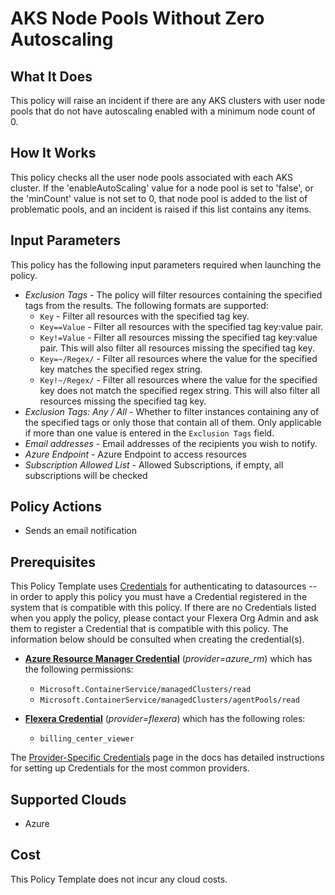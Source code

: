 # AKS Node Pools Without Zero Autoscaling

## What It Does

This policy will raise an incident if there are any AKS clusters with user node pools that do not have autoscaling enabled with a minimum node count of 0.

## How It Works

This policy checks all the user node pools associated with each AKS cluster. If the 'enableAutoScaling' value for a node pool is set to 'false', or the 'minCount' value is not set to 0, that node pool is added to the list of problematic pools, and an incident is raised if this list contains any items.

## Input Parameters

This policy has the following input parameters required when launching the policy.

- *Exclusion Tags* - The policy will filter resources containing the specified tags from the results. The following formats are supported:
  - `Key` - Filter all resources with the specified tag key.
  - `Key==Value` - Filter all resources with the specified tag key:value pair.
  - `Key!=Value` - Filter all resources missing the specified tag key:value pair. This will also filter all resources missing the specified tag key.
  - `Key=~/Regex/` - Filter all resources where the value for the specified key matches the specified regex string.
  - `Key!~/Regex/` - Filter all resources where the value for the specified key does not match the specified regex string. This will also filter all resources missing the specified tag key.
- *Exclusion Tags: Any / All* - Whether to filter instances containing any of the specified tags or only those that contain all of them. Only applicable if more than one value is entered in the `Exclusion Tags` field.
- *Email addresses* - Email addresses of the recipients you wish to notify.
- *Azure Endpoint* - Azure Endpoint to access resources
- *Subscription Allowed List* - Allowed Subscriptions, if empty, all subscriptions will be checked

## Policy Actions

- Sends an email notification

## Prerequisites

This Policy Template uses [Credentials](https://docs.flexera.com/flexera/EN/Automation/ManagingCredentialsExternal.htm) for authenticating to datasources -- in order to apply this policy you must have a Credential registered in the system that is compatible with this policy. If there are no Credentials listed when you apply the policy, please contact your Flexera Org Admin and ask them to register a Credential that is compatible with this policy. The information below should be consulted when creating the credential(s).

- [**Azure Resource Manager Credential**](https://docs.flexera.com/flexera/EN/Automation/ProviderCredentials.htm#automationadmin_109256743_1124668) (*provider=azure_rm*) which has the following permissions:
  - `Microsoft.ContainerService/managedClusters/read`
  - `Microsoft.ContainerService/managedClusters/agentPools/read`

- [**Flexera Credential**](https://docs.flexera.com/flexera/EN/Automation/ProviderCredentials.htm) (*provider=flexera*) which has the following roles:
  - `billing_center_viewer`

The [Provider-Specific Credentials](https://docs.flexera.com/flexera/EN/Automation/ProviderCredentials.htm) page in the docs has detailed instructions for setting up Credentials for the most common providers.

## Supported Clouds

- Azure

## Cost

This Policy Template does not incur any cloud costs.
